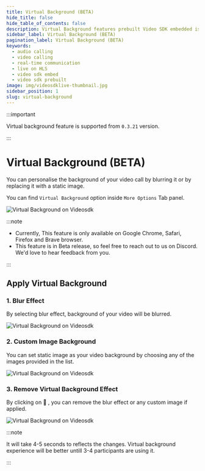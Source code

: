 ```yaml
---
title: Virtual Background (BETA)
hide_title: false
hide_table_of_contents: false
description: Virtual Background features prebuilt Video SDK embedded is an easy-to-use video calling API. Video SDK Prebuilt makes it easy for developers to add video calls 10 in minutes to any website or app.
sidebar_label: Virtual Background (BETA)
pagination_label: Virtual Background (BETA)
keywords:
  - audio calling
  - video calling
  - real-time communication
  - live on HLS
  - video sdk embed
  - video sdk prebuilt
image: img/videosdklive-thumbnail.jpg
sidebar_position: 1
slug: virtual-background
---
```


:::important

Virtual background feature is supported from `0.3.21` version.

:::

# Virtual Background (BETA)

You can personalise the background of your video call by blurring it or by replacing it with a static image.

You can find `Virtual Background` option inside `More Options` Tab panel.

![Virtual Background on Videosdk](/img/prebuilt/virtual-background-option.jpg)

:::note

- Currently, This feature is only available on Google Chrome, Safari, Firefox and Brave browser.
- This feature is in Beta release, so feel free to reach out to us on Discord. We'd love to hear feedback from you.

:::

## Apply Virtual Background

### 1. Blur Effect

By selecting blur effect, background of your video will be blurred.

![Virtual Background on Videosdk](/img/prebuilt/blur.jpg)

### 2. Custom Image Background

You can set static image as your video background by choosing any of the images provided in the list.

![Virtual Background on Videosdk](/img/prebuilt/background.jpg)

### 3. Remove Virtual Background Effect

By clicking on &#128683; , you can remove the blur effect or any custom image if applied.

![Virtual Background on Videosdk](/img/prebuilt/no-filter.jpg)

:::note

It will take 4-5 seconds to reflects the changes. Virtual background experience will be better untill 3-4 participants are using it.

:::
